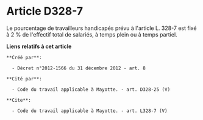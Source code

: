 # Article D328-7

Le pourcentage de travailleurs handicapés prévu à l'article L. 328-7 est fixé à 2 % de l'effectif total de salariés, à temps
plein ou à temps partiel.

**Liens relatifs à cet article**

	**Créé par**:

	  - Décret n°2012-1566 du 31 décembre 2012 - art. 8

	**Cité par**:

	  - Code du travail applicable à Mayotte. - art. D328-25 (V)

	**Cite**:

	  - Code du travail applicable à Mayotte. - art. L328-7 (V)
